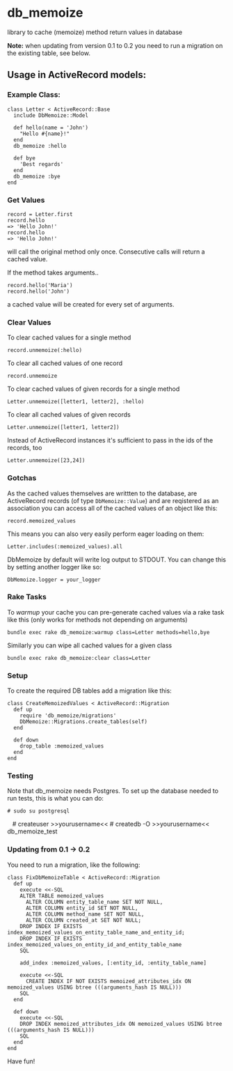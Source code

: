 # db_memoize
library to cache (memoize) method return values in database

**Note:** when updating from version 0.1 to 0.2 you need to run a migration on the existing table, see below.

## Usage in ActiveRecord models:

### Example Class:

```
class Letter < ActiveRecord::Base
  include DbMemoize::Model

  def hello(name = 'John')
    "Hello #{name}!"
  end
  db_memoize :hello

  def bye
   	'Best regards'
  end
  db_memoize :bye
end
```

### Get Values

```
record = Letter.first
record.hello
=> 'Hello John!'
record.hello
=> 'Hello John!'
```

will call the original method only once. Consecutive calls will return a cached value.

If the method takes arguments..

    record.hello('Maria')
    record.hello('John')

a cached value will be created for every set of arguments.

### Clear Values

To clear cached values for a single method

    record.unmemoize(:hello)

To clear all cached values of one record

    record.unmemoize

To clear cached values of given records for a single method

    Letter.unmemoize([letter1, letter2], :hello)

To clear all cached values of given records

    Letter.unmemoize([letter1, letter2])

Instead of ActiveRecord instances it's sufficient to pass in the ids of the records, too

    Letter.unmemoize([23,24])

### Gotchas

As the cached values themselves are writtten to the database, are ActiveRecord records (of type `DbMemoize::Value`) and are reqistered as an association you can access all of the cached values of an object like this:

    record.memoized_values

This means you can also very easily perform eager loading on them:

    Letter.includes(:memoized_values).all

DbMemoize by default will write log output to STDOUT. You can change this by setting another logger like so:

    DbMemoize.logger = your_logger

### Rake Tasks

To _warmup_ your cache you can pre-generate cached values via a rake task like this (only works for methods not depending on arguments)

    bundle exec rake db_memoize:warmup class=Letter methods=hello,bye

Similarly you can wipe all cached values for a given class

    bundle exec rake db_memoize:clear class=Letter

### Setup

To create the required DB tables add a migration like this:

```
class CreateMemoizedValues < ActiveRecord::Migration
  def up
    require 'db_memoize/migrations'
    DbMemoize::Migrations.create_tables(self)
  end

  def down
    drop_table :memoized_values
  end
end
```

### Testing

Note that db_memoize needs Postgres. To set up the database needed to run tests, this is what you can do:

    # sudo su postgresql
    # createuser >>yourusername<<
    # createdb -O >>yourusername<< db_memoize_test


### Updating from 0.1 -> 0.2

You need to run a migration, like the following: 

```
class FixDbMemoizeTable < ActiveRecord::Migration
  def up
    execute <<-SQL
    ALTER TABLE memoized_values
      ALTER COLUMN entity_table_name SET NOT NULL,
      ALTER COLUMN entity_id SET NOT NULL,
      ALTER COLUMN method_name SET NOT NULL,
      ALTER COLUMN created_at SET NOT NULL;
    DROP INDEX IF EXISTS index_memoized_values_on_entity_table_name_and_entity_id;
    DROP INDEX IF EXISTS index_memoized_values_on_entity_id_and_entity_table_name
    SQL

    add_index :memoized_values, [:entity_id, :entity_table_name]

    execute <<-SQL
      CREATE INDEX IF NOT EXISTS memoized_attributes_idx ON memoized_values USING btree (((arguments_hash IS NULL)))
    SQL
  end

  def down
    execute <<-SQL
    DROP INDEX memoized_attributes_idx ON memoized_values USING btree (((arguments_hash IS NULL)))
    SQL
  end
end
```

Have fun!




